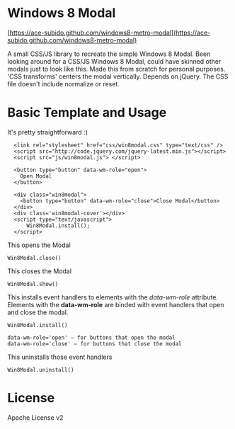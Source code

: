 Windows 8 Modal
====================

[https://ace-subido.github.com/windows8-metro-modal](https://ace-subido.github.com/windows8-metro-modal)

A small CSS/JS library to recreate the simple Windows 8 Modal. Been looking around for a CSS/JS Windows 8 Modal, could have skinned other modals just to look like this. Made this from scratch for personal purposes. 'CSS transforms' centers the modal vertically. Depends on jQuery. The CSS file doesn't include normalize or reset.

Basic Template and Usage
====================

It's pretty straightforward :)

	  <link rel="stylesheet" href="css/win8modal.css" type="text/css" />
	  <script src="http://code.jquery.com/jquery-latest.min.js"></script>  
	  <script src="js/win8modal.js"> </script> 
  
	  <button type="button" data-wm-role="open">
	    Open Modal
	  </button>

	  <div class="win8modal">
	    <button type="button" data-wm-role="close">Close Modal</button>
	  </div>     
	  <div class='win8modal-cover'></div>
	  <script type="text/javascript">
		  Win8Modal.install();
	  </script>

This opens the Modal

    Win8Modal.close()

This closes the Modal

    Win8Modal.show()

This installs event handlers to elements with the _data-wm-role_ attribute. Elements with the <strong>data-wm-role</strong> are binded with event handlers that open and close the modal. 

    Win8Modal.install()

    data-wm-role='open' — for buttons that open the modal
    data-wm-role='close' — for buttons that close the modal

This uninstalls those event handlers
		
    Win8Modal.uninstall()

License
====================
Apache License v2
